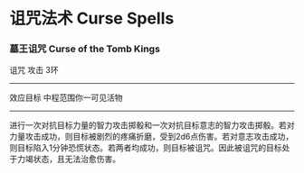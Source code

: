 # 诅咒法术 Curse Spells

### 墓王诅咒 Curse of the Tomb Kings

诅咒 攻击 3环

------------------------------------------------------------------------

效应目标 中程范围你一可见活物

------------------------------------------------------------------------

进行一次对抗目标力量的智力攻击掷骰和一次对抗目标意志的智力攻击掷骰。若对力量攻击成功，则目标被剧烈的疼痛折磨，受到2d6点伤害。若对意志攻击成功，则目标陷入1分钟恐慌状态。若两者均成功，则目标被诅咒。因此被诅咒的目标处于力竭状态，且无法治愈伤害。
